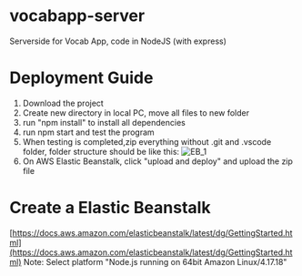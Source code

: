 # vocabapp-server
Serverside for Vocab App, code in NodeJS (with express)

# Deployment Guide
1. Download the project
2. Create new directory in local PC, move all files to new folder
3. run "npm install" to install all dependencies
4. run npm start and test the program
5. When testing is completed,zip everything without .git and .vscode folder, folder structure should be like this:
![EB_1](https://i.imgur.com/AAEWU62.png "EB_1")
6. On AWS Elastic Beanstalk, click "upload and deploy" and upload the zip file

# Create a Elastic Beanstalk
[https://docs.aws.amazon.com/elasticbeanstalk/latest/dg/GettingStarted.html](https://docs.aws.amazon.com/elasticbeanstalk/latest/dg/GettingStarted.html)
Note: Select platform "Node.js running on 64bit Amazon Linux/4.17.18"
